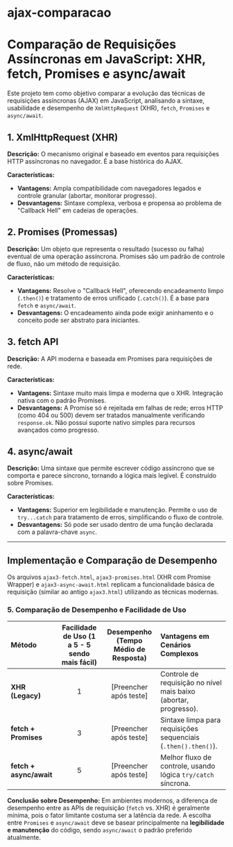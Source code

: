 # ajax-comparacao
# Comparação de Requisições Assíncronas em JavaScript: XHR, fetch, Promises e async/await

Este projeto tem como objetivo comparar a evolução das técnicas de requisições assíncronas (AJAX) em JavaScript, analisando a sintaxe, usabilidade e desempenho de `XmlHttpRequest` (XHR), `fetch`, `Promises` e `async/await`.

## 1. XmlHttpRequest (XHR)

**Descrição:**
O mecanismo original e baseado em eventos para requisições HTTP assíncronas no navegador. É a base histórica do AJAX.

**Características:**
* **Vantagens:** Ampla compatibilidade com navegadores legados e controle granular (abortar, monitorar progresso).
* **Desvantagens:** Sintaxe complexa, verbosa e propensa ao problema de "Callback Hell" em cadeias de operações.

## 2. Promises (Promessas)

**Descrição:**
Um objeto que representa o resultado (sucesso ou falha) eventual de uma operação assíncrona. Promises são um padrão de controle de fluxo, não um método de requisição.

**Características:**
* **Vantagens:** Resolve o "Callback Hell", oferecendo encadeamento limpo (`.then()`) e tratamento de erros unificado (`.catch()`). É a base para `fetch` e `async/await`.
* **Desvantagens:** O encadeamento ainda pode exigir aninhamento e o conceito pode ser abstrato para iniciantes.

## 3. fetch API

**Descrição:**
A API moderna e baseada em Promises para requisições de rede.

**Características:**
* **Vantagens:** Sintaxe muito mais limpa e moderna que o XHR. Integração nativa com o padrão Promises.
* **Desvantagens:** A Promise só é rejeitada em falhas de rede; erros HTTP (como 404 ou 500) devem ser tratados manualmente verificando `response.ok`. Não possui suporte nativo simples para recursos avançados como progresso.

## 4. async/await

**Descrição:**
Uma sintaxe que permite escrever código assíncrono que se comporta e parece síncrono, tornando a lógica mais legível. É construído sobre Promises.

**Características:**
* **Vantagens:** Superior em legibilidade e manutenção. Permite o uso de `try...catch` para tratamento de erros, simplificando o fluxo de controle.
* **Desvantagens:** Só pode ser usado dentro de uma função declarada com a palavra-chave `async`.

---

## Implementação e Comparação de Desempenho

Os arquivos `ajax3-fetch.html`, `ajax3-promises.html` (XHR com Promise Wrapper) e `ajax3-async-await.html` replicam a funcionalidade básica de requisição (similar ao antigo `ajax3.html`) utilizando as técnicas modernas.

### 5. Comparação de Desempenho e Facilidade de Uso

| Método | Facilidade de Uso (1 a 5 - 5 sendo mais fácil) | Desempenho (Tempo Médio de Resposta) | Vantagens em Cenários Complexos |
| :--- | :---: | :---: | :--- |
| **XHR (Legacy)** | 1 | \[Preencher após teste] | Controle de requisição no nível mais baixo (abortar, progresso). |
| **fetch + Promises** | 3 | \[Preencher após teste] | Sintaxe limpa para requisições sequenciais (`.then().then()`). |
| **fetch + async/await** | 5 | \[Preencher após teste] | Melhor fluxo de controle, usando lógica `try/catch` síncrona. |

**Conclusão sobre Desempenho:**
Em ambientes modernos, a diferença de desempenho entre as APIs de requisição (`fetch` vs. XHR) é geralmente mínima, pois o fator limitante costuma ser a latência da rede. A escolha entre `Promises` e `async/await` deve se basear principalmente na **legibilidade e manutenção** do código, sendo `async/await` o padrão preferido atualmente.
